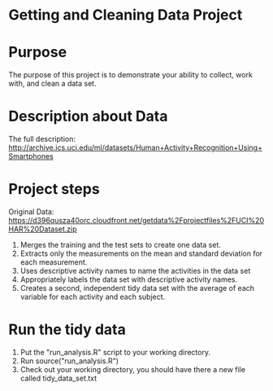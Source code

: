 # Getting and Cleaning Data Project
# Purpose
The purpose of this project is to demonstrate your ability to collect, work with, and clean a data set.
# Description about Data
The full description:  http://archive.ics.uci.edu/ml/datasets/Human+Activity+Recognition+Using+Smartphones
# Project steps
Original Data: https://d396qusza40orc.cloudfront.net/getdata%2Fprojectfiles%2FUCI%20HAR%20Dataset.zip

1. Merges the training and the test sets to create one data set.
2. Extracts only the measurements on the mean and standard deviation for each measurement.
3. Uses descriptive activity names to name the activities in the data set
4. Appropriately labels the data set with descriptive activity names.
5. Creates a second, independent tidy data set with the average of each variable for each activity and each subject.

# Run the tidy data
1. Put the "run_analysis.R" script to your working directory.
2. Run source("run_analysis.R")
3. Check out your working directory, you should have there a new file called tidy_data_set.txt
